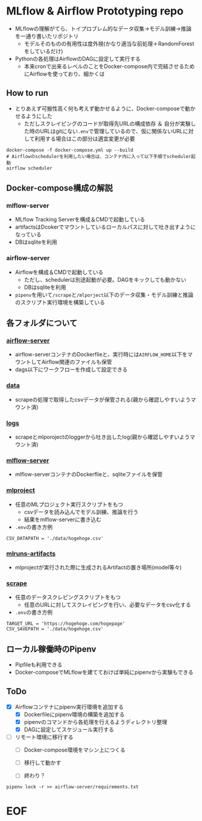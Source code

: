 # MLflow & Airflow Prototyping repo
* MLflowの理解がてら、トイプロブレム的なデータ収集->モデル訓練->推論を一通り書いたリポジトリ
  * モデルそのものの有用性は度外視(かなり適当な前処理＋RandomForestをしているだけ)
* Pythonの各処理はAirflowのDAGに設定して実行する
  * 本来cronで出来るレベルのことをDocker-compose内で完結させるためにAirflowを使っており、細かくは

## How to run
* とりあえず可搬性高く何も考えず動かせるように、Docker-composeで動かせるようにした
  * ただしスクレイピングのコードが取得先URLの構成依存 ＆ 自分が実験した時のURLはgitにない`.env`で管理しているので、仮に関係ないURLに対して利用する場合はこの部分は適宜変更が必要
```
docker-compose -f docker-compose.yml up --build
# Airflowのschedulerを利用したい場合は、コンテナ内に入って以下手順でscheduler起動
airflow scheduler
```

## Docker-compose構成の解説
### mlflow-server
  * MLflow Tracking Serverを構成＆CMDで起動している
  * artifactsはDcokerでマウントしているローカルパスに対して吐き出すようになっている
  * DBはsqliteを利用
### airflow-server
  * Airflowを構成＆CMDで起動している
    * ただし、schedulerは別途起動が必要。DAGをキックしても動かない
    * DBはsqliteを利用
  * `pipenv`を用いて`/scrape`と`/mlporject`以下のデータ収集・モデル訓練と推論のスクリプト実行環境を構築している


## 各フォルダについて
### [airflow-server](airflow-server)
* airflow-serverコンテナのDockerflieと、実行時には`AIRFLOW_HOME`以下をマウントしてAirflow関連のファイルも保管
* dags以下にワークフローを作成して設定できる

### [data](data)
* scrapeの処理で取得したcsvデータが保管される(親から確認しやすいようマウント済)

### [logs](logs)
* scrapeとmlporojectのloggerから吐き出したlog(親から確認しやすいようマウント済)

### [mlflow-server](mlflow-server)
* mlflow-serverコンテナのDockerflieと、sqliteファイルを保管

### [mlproject](mlproject)
* 任意のMLプロジェクト実行スクリプトをもつ
  * csvデータを読み込んでモデル訓練、推論を行う
  * 結果をmlflow-serverに書き込む
* `.env`の書き方例
```
CSV_DATAPATH = './data/hogehoge.csv'
```

### [mlruns-artifacts](mlruns-artifacts)
* mlprojectが実行された際に生成されるArtifactの置き場所(model等々)

### [scrape](scrape)
* 任意のデータスクレピングスクリプトをもつ
  * 任意のURLに対してスクレイピングを行い、必要なデータをcsv化する
* `.env`の書き方例
```
TARGET_URL = 'https://hogehoge.com/hogepage'
CSV_SAVEPATH = './data/hogehoge.csv'
```

## ローカル稼働時のPipenv
* Pipfileも利用できる
* Docker-composeでMLflowを建てておけば単純にpipenvから実験もできる


## ToDo

- [x] Airflowコンテナにpipenv実行環境を追加する
  - [x] Dockerfileにpipenv環境の構築を追加する
  - [x] pipenvのコマンドから各処理を行えるようディレクトリ整理
  - [x] DAGに設定してスケジュール実行する
- [ ] リモート環境に移行する
  - [ ] Docker-compose環境をマシン上につくる
  - [ ] 移行して動かす
  - [ ] 終わり？


```
pipenv lock -r >> airflow-server/requirements.txt
```

# EOF